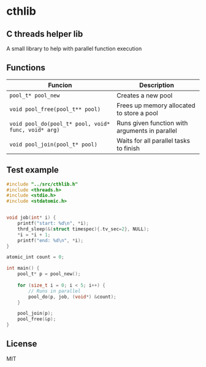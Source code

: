 # cthlib
## C threads helper lib

A small library to help with parallel function execution

## Functions

| Funcion | Description |
| --- | ----------- |
| `pool_t* pool_new` | Creates a new pool |
| `void pool_free(pool_t** pool)` | Frees up memory allocated to store a pool |
| `void pool_do(pool_t* pool, void* func, void* arg)` | Runs given function with arguments in parallel |
| `void pool_join(pool_t* pool)` | Waits for all parallel tasks to finish |

## Test example

```c
#include "../src/cthlib.h"
#include <threads.h>
#include <stdio.h>
#include <stdatomic.h>


void job(int* i) {
    printf("start: %d\n", *i);
    thrd_sleep(&(struct timespec){.tv_sec=2}, NULL);
    *i = *i + 1;
    printf("end: %d\n", *i);
}

atomic_int count = 0;

int main() {
    pool_t* p = pool_new();
    
    for (size_t i = 0; i < 5; i++) {
        // Runs in parallel
        pool_do(p, job, (void*) &count);
    }

    pool_join(p);
    pool_free(&p);
}
```

## License 
MIT